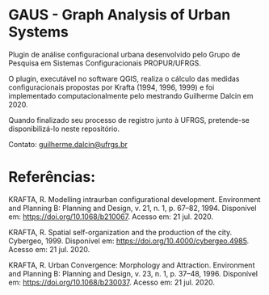 # GAUS - Graph Analysis of Urban Systems
Plugin de análise configuracional urbana desenvolvido pelo Grupo de Pesquisa em Sistemas Configuracionais PROPUR/UFRGS.

O plugin, executável no software QGIS, realiza o cálculo das medidas configuracionais propostas por Krafta (1994, 1996, 1999) e foi implementado computacionalmente pelo mestrando Guilherme Dalcin em 2020.

Quando finalizado seu processo de registro junto à UFRGS, pretende-se disponibilizá-lo neste repositório.

Contato: guilherme.dalcin@ufrgs.br

# Referências:

KRAFTA, R. Modelling intraurban configurational development. Environment and Planning B: Planning and Design, v. 21, n. 1, p. 67–82, 1994. Disponível em: https://doi.org/10.1068/b210067. Acesso em: 21 jul. 2020.

KRAFTA, R. Spatial self-organization and the production of the city. Cybergeo, 1999. Disponível em: https://doi.org/10.4000/cybergeo.4985. Acesso em: 21 jul. 2020.

KRAFTA, R. Urban Convergence: Morphology and Attraction. Environment and Planning B: Planning and Design, v. 23, n. 1, p. 37–48, 1996. Disponível em: https://doi.org/10.1068/b230037. Acesso em: 21 jul. 2020.
